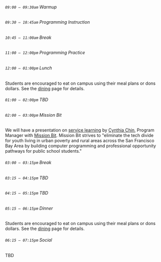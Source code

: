 ###### `09:00 – 09:30am` Warmup

###### `09:30 – 10:45am` Programming Instruction

###### `10:45 – 11:00am` *Break*

###### `11:00 – 12:00pm` Programming Practice

###### `12:00 – 01:00pm` *Lunch*

Students are encouraged to eat on campus using their meal plans or dons dollars. See the [dining](dining.html) page for details.

###### `01:00 – 02:00pm` TBD

###### `02:00 – 03:00pm` Mission Bit

We will have a presentation on [service learning](https://catalog.usfca.edu/content.php?catoid=2&navoid=161) by [Cynthia Chin](https://www.missionbit.com/about-us/), Program Manager with [Mission Bit](https://www.missionbit.com/). Mission Bit strives to "eliminate the tech divide for youth living in urban poverty and rural areas across the San Francisco Bay Area by building computer programming and professional opportunity pathways for public school students."

###### `03:00 – 03:15pm` *Break*

###### `03:15 – 04:15pm` TBD

###### `04:15 – 05:15pm` TBD

###### `05:15 – 06:15pm` *Dinner*

Students are encouraged to eat on campus using their meal plans or dons dollars. See the [dining](dining.html) page for details.

###### `06:15 – 07:15pm` *Social*

TBD
